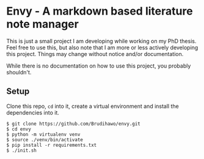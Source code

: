 # Envy - A markdown based literature note manager
This is just a small project I am developing while working on my PhD thesis.
Feel free to use this, but also note that I am more or less actively developing
this project. Things may change without notice and/or documentation.

While there is no documentation on how to use this project, you probably shouldn't.

## Setup

Clone this repo, `cd` into it, create a virtual environment and install the dependencies into it.

```commandline
$ git clone https://github.com/Brudihawo/envy.git
$ cd envy
$ python -m virtualenv venv
$ source ./venv/bin/activate
$ pip install -r requirements.txt
$ ./init.sh
```


